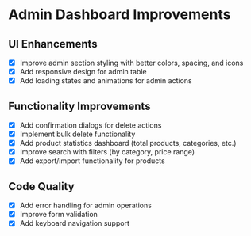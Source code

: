# Admin Dashboard Improvements

## UI Enhancements
- [x] Improve admin section styling with better colors, spacing, and icons
- [x] Add responsive design for admin table
- [x] Add loading states and animations for admin actions

## Functionality Improvements
- [x] Add confirmation dialogs for delete actions
- [x] Implement bulk delete functionality
- [x] Add product statistics dashboard (total products, categories, etc.)
- [x] Improve search with filters (by category, price range)
- [x] Add export/import functionality for products

## Code Quality
- [x] Add error handling for admin operations
- [x] Improve form validation
- [x] Add keyboard navigation support
